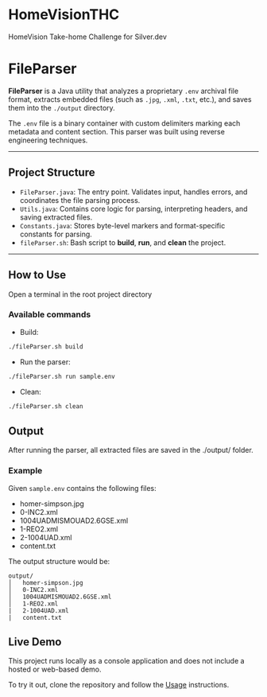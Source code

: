 # HomeVisionTHC
HomeVision Take-home Challenge for Silver.dev

# FileParser

**FileParser** is a Java utility that analyzes a proprietary `.env` archival file format, extracts embedded files (such as `.jpg`, `.xml`, `.txt`, etc.), and saves them into the `./output` directory.

The `.env` file is a binary container with custom delimiters marking each metadata and content section. This parser was built using reverse engineering techniques.

---

## Project Structure

- `FileParser.java`: The entry point. Validates input, handles errors, and coordinates the file parsing process.
- `Utils.java`: Contains core logic for parsing, interpreting headers, and saving extracted files.
- `Constants.java`: Stores byte-level markers and format-specific constants for parsing.
- `fileParser.sh`: Bash script to **build**, **run**, and **clean** the project.

---

## How to Use

Open a terminal in the root project directory

### Available commands

- Build:

```bash
./fileParser.sh build
```

- Run the parser:

```bash
./fileParser.sh run sample.env
```

- Clean:

```bash
./fileParser.sh clean
```

## Output

After running the parser, all extracted files are saved in the ./output/ folder.

### Example

Given `sample.env` contains the following files:

- homer-simpson.jpg
- 0-INC2.xml
- 1004UADMISMOUAD2.6GSE.xml
- 1-REO2.xml
- 2-1004UAD.xml
- content.txt

The output structure would be:

```
output/
│   homer-simpson.jpg
│   0-INC2.xml
│   1004UADMISMOUAD2.6GSE.xml
│   1-REO2.xml
|   2-1004UAD.xml
|   content.txt
```

## Live Demo

This project runs locally as a console application and does not include a hosted or web-based demo.

To try it out, clone the repository and follow the [Usage](#-how-to-use) instructions.